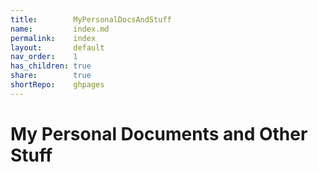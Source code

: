 ```yaml
---  
title:        MyPersonalDocsAndStuff    
name:         index.md    
permalink:    index    
layout:       default    
nav_order:    1    
has_children: true    
share:        true    
shortRepo:    ghpages      
---  
```

    
# My Personal Documents and Other Stuff
